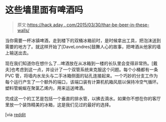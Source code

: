 # 这些墙里面有啤酒吗

> 原文:[https://hack aday . com/2015/03/30/thar-be-beer-in-these-walls/](https://hackaday.com/2015/03/30/thar-be-beer-in-these-walls/)

当你需要一杯冰镇啤酒，走到楼下的双桶冰箱前时，是时候拿出工具，把泡沫送到需要的地方了。就这样开始了[DaveLondres]鼓舞人心的故事，把啤酒从他家的墙上输送出去。

现在我们知道你在想什么了…啤酒放在从冰箱到一楼的长队里会变得非常热。[戴夫]也考虑到这一点，并设计了一个双管系统来克服这个问题。每个小桶都有一条 PVC 管，将墙内水龙头与二手冰箱侧面的钻孔连接起来。一个巧妙的分支工作为每个运行产生了一个额外的端口，该端口装有计算机机箱风扇以保持冷空气循环。塑料管蜿蜒在聚氯乙烯内，用来运送啤酒。

完成这一个的工艺是包括一个垂直的排水管，以拂去滴水。如果你不想在你的客厅里放一个装饰精美的冰箱，这是我们见过的最好的选择。

[via [reddit](https://www.reddit.com/r/DIY/comments/30lwi6/beer_flows_through_my_living_room_wall/)